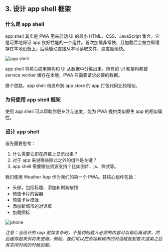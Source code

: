 ## 3. 设计 app shell 框架

### 什么是 app shell

app shell 其实是 PWA 用来启动 UI 的最小 HTML、CSS、JavaScript 集合，它是可靠地保证 app 良好性能的一个组件。首次加载非常快，且加载后会被立即缓存在本地设备上，后续启动直接从本地读取文件，速度超级快。

![app shell](https://codelabs.developers.google.com/codelabs/your-first-pwapp/img/156b5e3cc8373d55.png)

app shell 将核心应用架构和 UI 从数据中分离出来。所有的 UI 和架构都被 service worker 缓存在本地，PWA 只需要请求必要的数据。

换个思路，app shell 和发布到 app store 的 app 打包代码比较相似。

### 为何使用 app shell 框架

使用 app shell 可以帮助你更专注与速度，能为 PWA 提供类似原生 app 的相似属性。

### 设计 app shell

首先需要思考：

1. 什么需要立即在屏幕上显示出来？
1. 对于 app 来说哪些除此之外的组件是关键？
1. app shell 需要哪些资源支持？比如图片、js、样式等。

我们使用 Weather App 作为我们的第一个 PWA。其核心组件包括：

- 头部，包括标题、添加和刷新按钮
- 预告卡片的容器
- 预告卡片模版
- 添加新城市的对话框
- 加载图标

![phone](https://codelabs.developers.google.com/codelabs/your-first-pwapp/img/166c3b4982e4a0ad.png)


*注意：当设计的 app 更加复杂时，不是初始载入必须的内容可以稍后再请求，然后缓存起来供将来使用。例如，我们可以把添加新城市的对话框放到首次渲染之后有空闲时间的时候加载。*
